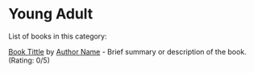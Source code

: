 # Young Adult

List of books in this category:

[Book Tittle](https://book.com/buy) by [Author Name](https://domain.com/author) - Brief summary or description of the book. (Rating: 0/5) 
